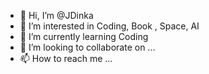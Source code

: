 - 👋 Hi, I’m @JDinka
- 👀 I’m interested in Coding, Book , Space, AI 
- 🌱 I’m currently learning Coding
- 💞️ I’m looking to collaborate on ...
- 📫 How to reach me ...

<!---
JDinka/JDinka is a ✨ special ✨ repository because its `README.md` (this file) appears on your GitHub profile.
You can click the Preview link to take a look at your changes.
--->
